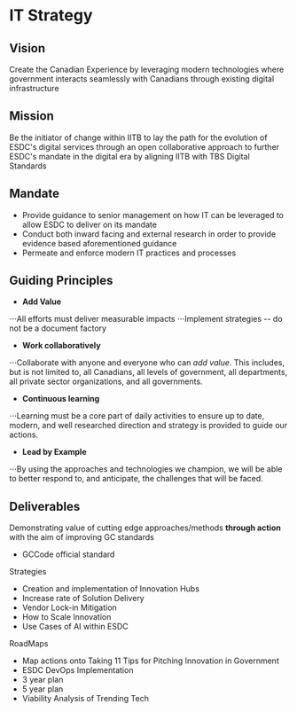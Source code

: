 # IT Strategy 

## Vision  

Create the Canadian Experience by leveraging modern technologies where government interacts seamlessly with Canadians through existing digital infrastructure 

## Mission 

Be the initiator of change within IITB to lay the path for the evolution of ESDC's digital services through an open collaborative approach to further ESDC's mandate in the digital era by aligning IITB with TBS Digital Standards 

## Mandate 

- Provide guidance to senior management on how IT can be leveraged to allow ESDC to deliver on its mandate 
- Conduct both inward facing and external research in order to provide evidence based aforementioned guidance 
- Permeate and enforce modern IT practices and processes 

## Guiding Principles 

- **Add Value**

⋅⋅⋅All efforts must deliver measurable impacts 
⋅⋅⋅Implement strategies -- do not be a document factory 

- **Work collaboratively**

⋅⋅⋅Collaborate with anyone and everyone who can _add value_. This includes, but is not limited to, all Canadians, all levels of government, all departments, all private sector organizations, and all governments. 

- **Continuous learning**

⋅⋅⋅Learning must be a core part of daily activities to ensure up to date, modern, and well researched direction and strategy is provided to guide our actions. 

- **Lead by Example**

⋅⋅⋅By using the approaches and technologies we champion, we will be able to better respond to, and anticipate, the challenges that will be faced. 

## Deliverables

Demonstrating value of cutting edge approaches/methods **through action** with the aim of improving GC standards
- GCCode official standard 

Strategies 
- Creation and implementation of Innovation Hubs
- Increase rate of Solution Delivery 
- Vendor Lock-in Mitigation
- How to Scale Innovation
- Use Cases of AI within ESDC 

 RoadMaps 
- Map actions onto Taking 11 Tips for Pitching Innovation in Government
- ESDC DevOps Implementation 
- 3 year plan
- 5 year plan 
- Viability Analysis of Trending Tech